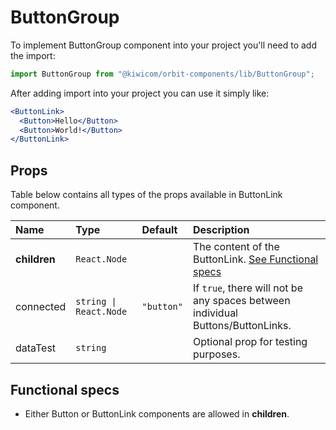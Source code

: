 # ButtonGroup
To implement ButtonGroup component into your project you'll need to add the import:
```jsx
import ButtonGroup from "@kiwicom/orbit-components/lib/ButtonGroup";
```
After adding import into your project you can use it simply like:
```jsx
<ButtonLink>
  <Button>Hello</Button>
  <Button>World!</Button>
</ButtonLink>
```
## Props
Table below contains all types of the props available in ButtonLink component.

| Name          | Type                  | Default         | Description                      |
| :------------ | :---------------------| :-------------- | :------------------------------- |
| **children**  | `React.Node`          |                 | The content of the ButtonLink. [See Functional specs](#functional-specs)
| connected     | `string \| React.Node`| `"button"`      | If `true`, there will not be any spaces between individual Buttons/ButtonLinks.
| dataTest      | `string`              |                 | Optional prop for testing purposes.

## Functional specs
* Either Button or ButtonLink components are allowed in **children**.
